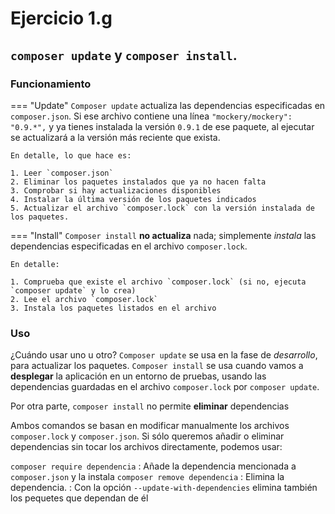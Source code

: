 # Ejercicio 1.g

## `composer update` y `composer install`. 

### Funcionamiento

=== "Update"
    `Composer update` actualiza las dependencias especificadas en `composer.json`. Si ese archivo contiene una línea `"mockery/mockery": "0.9.*",` y ya tienes instalada la versión `0.9.1` de ese paquete, al ejecutar se actualizará a la versión más reciente que exista.

    En detalle, lo que hace es:

    1. Leer `composer.json`
    2. Eliminar los paquetes instalados que ya no hacen falta
    3. Comprobar si hay actualizaciones disponibles
    4. Instalar la última versión de los paquetes indicados
    5. Actualizar el archivo `composer.lock` con la versión instalada de los paquetes.

=== "Install"
    `Composer install` **no actualiza** nada; simplemente _instala_ las dependencias especificadas en el archivo `composer.lock`.

    En detalle:

    1. Comprueba que existe el archivo `composer.lock` (si no, ejecuta `composer update` y lo crea)
    2. Lee el archivo `composer.lock`
    3. Instala los paquetes listados en el archivo

### Uso

¿Cuándo usar uno u otro? `Composer update` se usa en la fase de _desarrollo_, para actualizar los paquetes. `Composer install` se usa cuando vamos a **desplegar** la aplicación en un entorno de pruebas, usando las dependencias guardadas en el archivo `composer.lock` por `composer update`.

Por otra parte, `composer install` no permite **eliminar** dependencias

Ambos comandos se basan en modificar manualmente los archivos `composer.lock` y `composer.json`. Si sólo queremos añadir o eliminar dependencias sin tocar los archivos directamente, podemos usar:

`composer require dependencia`
:   Añade la dependencia mencionada a `composer.json` y la instala
`composer remove dependencia`
:   Elimina la dependencia.
:   Con la opción `--update-with-dependencies` elimina también los pequetes que dependan de él
